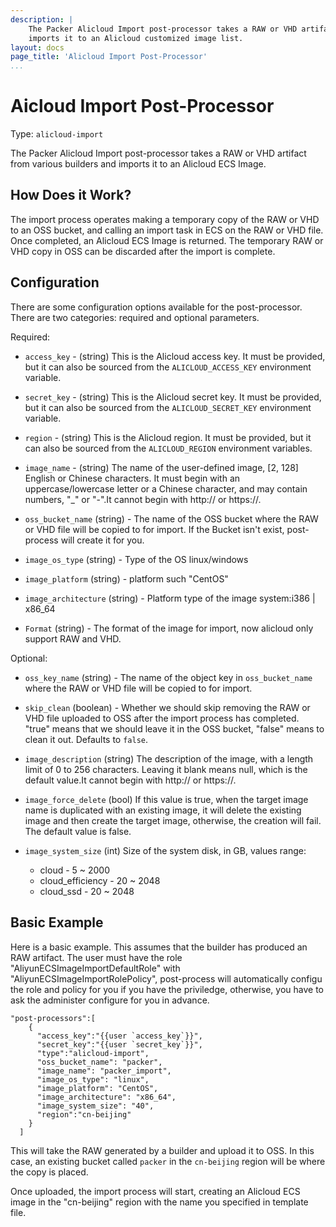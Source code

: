 ```yaml
---
description: |
    The Packer Alicloud Import post-processor takes a RAW or VHD artifact from various builders and
    imports it to an Alicloud customized image list.
layout: docs
page_title: 'Alicloud Import Post-Processor'
...
```


# Aicloud Import Post-Processor

Type: `alicloud-import`

The Packer Alicloud Import post-processor takes a RAW or VHD artifact from various builders and imports it to an Alicloud ECS Image.
## How Does it Work?

The import process operates making a temporary copy of the RAW or VHD to an OSS bucket, and calling an import task in ECS on the RAW or VHD file. Once completed, an Alicloud ECS Image is returned. The temporary RAW or VHD copy in OSS can be discarded after the import is complete.

## Configuration

There are some configuration options available for the post-processor. There are
two categories: required and optional parameters.

Required:

*   `access_key` - (string) This is the Alicloud access key. It must be provided, but  it can also be sourced from the `ALICLOUD_ACCESS_KEY` environment variable.

*   `secret_key` - (string) This is the Alicloud secret key. It must be provided, but it can also be sourced from the `ALICLOUD_SECRET_KEY` environment variable.

*   `region` - (string) This is the Alicloud region. It must be provided, but it can also be sourced from the `ALICLOUD_REGION` environment variables.

*   `image_name` - (string) The name of the user-defined image, [2, 128] English or Chinese characters. It must begin with an uppercase/lowercase letter or a Chinese character, and may contain numbers, "_" or "-".It cannot begin with http:// or https://.

*   `oss_bucket_name` (string) - The name of the OSS bucket where the RAW or VHD file will be copied to for import. If the Bucket isn't exist, post-process will create it for you.

*   `image_os_type` (string) -  Type of the OS linux/windows

*   `image_platform` (string) - platform such "CentOS"

*   `image_architecture` (string) - Platform type of the image system:i386 | x86_64

*   `Format` (string) - The format of the image for import, now alicloud only support RAW and VHD.

Optional:

*   `oss_key_name` (string) - The name of the object key in `oss_bucket_name` where the RAW or VHD file will be copied to for import. 

*   `skip_clean` (boolean) - Whether we should skip removing the RAW or VHD file uploaded to OSS after the import process has completed. "true" means that we should leave it in the OSS bucket, "false" means to clean it out. Defaults to `false`.

*   `image_description` (string) The description of the image, with a length limit of 0 to 256 characters. Leaving it blank means null, which is the default value.It cannot begin with http:// or https://.

*   `image_force_delete` (bool) If this value is true, when the target image name is duplicated with an existing image, it will delete the existing image and then create the target image, otherwise, the creation will fail. The default value is false.
 
*   `image_system_size` (int) Size of the system disk, in GB, values range:
                      <ul>
                      <li>cloud - 5 ~ 2000
                      <li>cloud_efficiency - 20 ~ 2048
                      <li>cloud_ssd - 20 ~ 2048
                      </ul>

## Basic Example

Here is a basic example. This assumes that the builder has produced an RAW artifact. The user must have the role "AliyunECSImageImportDefaultRole" with "AliyunECSImageImportRolePolicy", post-process will automatically configu the role and policy for you if you have the priviledge, otherwise, you have to ask the administer configure for you in advance.

``` {.javascript}
"post-processors":[
    {
      "access_key":"{{user `access_key`}}",
      "secret_key":"{{user `secret_key`}}",
      "type":"alicloud-import",
      "oss_bucket_name": "packer",
      "image_name": "packer_import",
      "image_os_type": "linux",
      "image_platform": "CentOS",
      "image_architecture": "x86_64",
      "image_system_size": "40",
      "region":"cn-beijing"
    }
  ]
```

This will take the RAW generated by a builder and upload it to OSS. In this case, an existing bucket called `packer` in the `cn-beijing` region will be where the copy is placed. 

Once uploaded, the import process will start, creating an Alicloud ECS image in the "cn-beijing" region with the name you specified in template file.